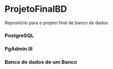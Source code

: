 ﻿# ProjetoFinalBD
Repositório para o projeto final de banco de dados

### PostgreSQL
### PgAdmin III
### Banco de dados de um Banco
